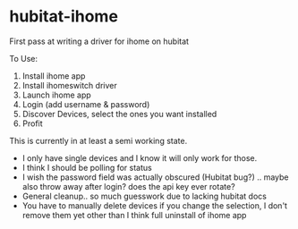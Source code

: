 # hubitat-ihome
First pass at writing a driver for ihome on hubitat

To Use:
  1. Install ihome app
  2. Install ihomeswitch driver
  3. Launch ihome app
  4. Login (add username & password)
  5. Discover Devices, select the ones you want installed
  6. Profit

This is currently in at least a semi working state.  
* I only have single devices and I know it will only work for those.
* I think I should be polling for status
* I wish the password field was actually obscured (Hubitat bug?) ..  maybe also throw away after login?  does the api key ever rotate?
* General cleanup..  so much guesswork due to lacking hubitat docs
* You have to manually delete devices if you change the selection, I don't remove them yet other than I think full uninstall of ihome app

